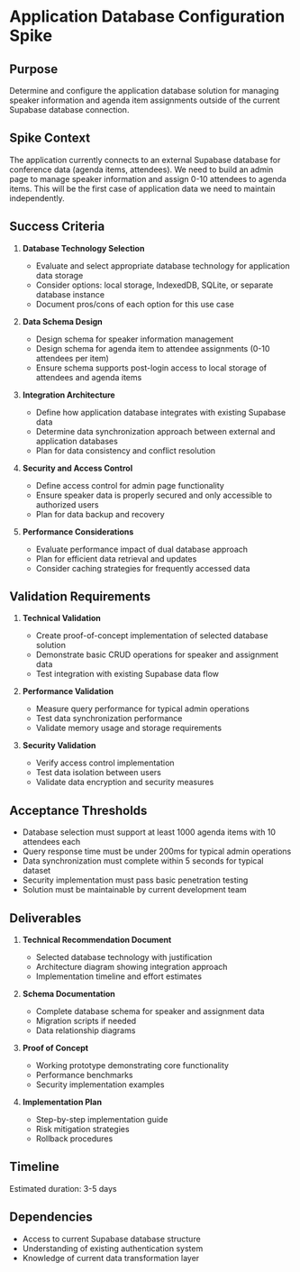 # Application Database Configuration Spike

## Purpose
Determine and configure the application database solution for managing speaker information and agenda item assignments outside of the current Supabase database connection.

## Spike Context
The application currently connects to an external Supabase database for conference data (agenda items, attendees). We need to build an admin page to manage speaker information and assign 0-10 attendees to agenda items. This will be the first case of application data we need to maintain independently.

## Success Criteria

1. **Database Technology Selection**
   - Evaluate and select appropriate database technology for application data storage
   - Consider options: local storage, IndexedDB, SQLite, or separate database instance
   - Document pros/cons of each option for this use case

2. **Data Schema Design**
   - Design schema for speaker information management
   - Design schema for agenda item to attendee assignments (0-10 attendees per item)
   - Ensure schema supports post-login access to local storage of attendees and agenda items

3. **Integration Architecture**
   - Define how application database integrates with existing Supabase data
   - Determine data synchronization approach between external and application databases
   - Plan for data consistency and conflict resolution

4. **Security and Access Control**
   - Define access control for admin page functionality
   - Ensure speaker data is properly secured and only accessible to authorized users
   - Plan for data backup and recovery

5. **Performance Considerations**
   - Evaluate performance impact of dual database approach
   - Plan for efficient data retrieval and updates
   - Consider caching strategies for frequently accessed data

## Validation Requirements

1. **Technical Validation**
   - Create proof-of-concept implementation of selected database solution
   - Demonstrate basic CRUD operations for speaker and assignment data
   - Test integration with existing Supabase data flow

2. **Performance Validation**
   - Measure query performance for typical admin operations
   - Test data synchronization performance
   - Validate memory usage and storage requirements

3. **Security Validation**
   - Verify access control implementation
   - Test data isolation between users
   - Validate data encryption and security measures

## Acceptance Thresholds

- Database selection must support at least 1000 agenda items with 10 attendees each
- Query response time must be under 200ms for typical admin operations
- Data synchronization must complete within 5 seconds for typical dataset
- Security implementation must pass basic penetration testing
- Solution must be maintainable by current development team

## Deliverables

1. **Technical Recommendation Document**
   - Selected database technology with justification
   - Architecture diagram showing integration approach
   - Implementation timeline and effort estimates

2. **Schema Documentation**
   - Complete database schema for speaker and assignment data
   - Migration scripts if needed
   - Data relationship diagrams

3. **Proof of Concept**
   - Working prototype demonstrating core functionality
   - Performance benchmarks
   - Security implementation examples

4. **Implementation Plan**
   - Step-by-step implementation guide
   - Risk mitigation strategies
   - Rollback procedures

## Timeline
Estimated duration: 3-5 days

## Dependencies
- Access to current Supabase database structure
- Understanding of existing authentication system
- Knowledge of current data transformation layer
